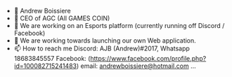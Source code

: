- 👋  Andrew Boissiere
- 👀 CEO of AGC (All GAMES COIN)
- 🌱 We are working on an Esports platform (currently running off Discord / Facebook)
- 💞️ We are working towards launching our own Web application.
- 📫 How to reach me Discord: AJB (Andrew)#2017, Whatsapp 18683845557 Facebook: (https://www.facebook.com/profile.php?id=100082715241483) email: andrewboissiere@hotmail.com  ...

<!---
AGCcore/AGCcore is a ✨ special ✨ repository because its `README.md` (this file) appears on your GitHub profile.
You can click the Preview link to take a look at your changes.
--->
